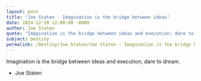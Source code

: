 ```yaml
---
layout: post
title: "Joe Staten - Imagination is the bridge between ideas"
date: 2024-12-28 12:00:00 -0000
author: Joe Staten
quote: "Imagination is the bridge between ideas and execution; dare to dream."
subject: Destiny
permalink: /Destiny/Joe Staten/Joe Staten - Imagination is the bridge between ideas
---
```


Imagination is the bridge between ideas and execution; dare to dream.

- Joe Staten
